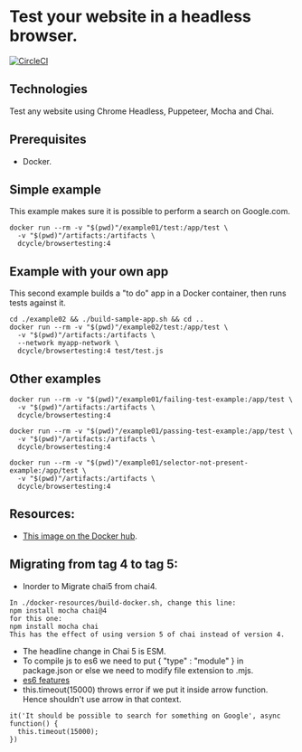 Test your website in a headless browser.
=====

[![CircleCI](https://circleci.com/gh/dcycle/docker-browsertesting/tree/master.svg?style=svg)](https://circleci.com/gh/dcycle/docker-browsertesting/tree/master)

Technologies
-----

Test any website using Chrome Headless, Puppeteer, Mocha and Chai.

Prerequisites
-----

* Docker.

Simple example
-----

This example makes sure it is possible to perform a search on Google.com.

    docker run --rm -v "$(pwd)"/example01/test:/app/test \
      -v "$(pwd)"/artifacts:/artifacts \
      dcycle/browsertesting:4

Example with your own app
-----

This second example builds a "to do" app in a Docker container, then runs tests
against it.

    cd ./example02 && ./build-sample-app.sh && cd ..
    docker run --rm -v "$(pwd)"/example02/test:/app/test \
      -v "$(pwd)"/artifacts:/artifacts \
      --network myapp-network \
      dcycle/browsertesting:4 test/test.js

Other examples
-----

    docker run --rm -v "$(pwd)"/example01/failing-test-example:/app/test \
      -v "$(pwd)"/artifacts:/artifacts \
      dcycle/browsertesting:4

    docker run --rm -v "$(pwd)"/example01/passing-test-example:/app/test \
      -v "$(pwd)"/artifacts:/artifacts \
      dcycle/browsertesting:4

    docker run --rm -v "$(pwd)"/example01/selector-not-present-example:/app/test \
      -v "$(pwd)"/artifacts:/artifacts \
      dcycle/browsertesting:4

Resources:
-----

* [This image on the Docker hub](https://hub.docker.com/r/dcycle/browsertesting/).


Migrating from tag 4 to tag 5:
-----

* Inorder to Migrate chai5 from chai4.
```
In ./docker-resources/build-docker.sh, change this line:
npm install mocha chai@4
for this one:
npm install mocha chai
This has the effect of using version 5 of chai instead of version 4.
```
* The headline change in Chai 5 is ESM.
* To compile js to es6 we need to put { "type" : "module" } in package.json
or else we need to modify file extension to .mjs.
* [es6 features](https://www.w3schools.com/js/js_es6.asp)
* this.timeout(15000) throws error if we put it inside arrow function.
Hence shouldn't use arrow in that context.
```
it('It should be possible to search for something on Google', async function() {
  this.timeout(15000);
})
```